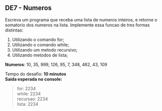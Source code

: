 ## DE7 - Numeros

Escreva um programa que receba uma lista de numeros inteiros, e retorne o somatorio dos numeros na lista. Implemente
essa funcao de tres formas distintas:

1. Utilizando o comando for;
2. Utilizando o comando while;
3. Utilizando um metodo recursivo;
4. Utilizando metodos de lista;

**Numeros**: 10, 35, 999, 126, 95, 7, 348, 462, 43, 109

Tempo do desafio: __10 minutos__  
**Saida esperada no console:**
> for: 2234  
> while: 2234  
> recursao: 2234  
> lista: 2234  
